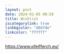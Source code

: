 ```yaml
---
layout: post
date: 2024-01-05 00:59
title: Wishlist
iscategorylink: true
linkbgcolor: "d0d7de"
linkcolor: "ffffff"
---
```

https://www.pfeifferch.eu/
